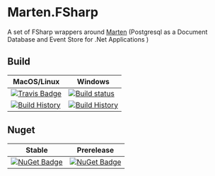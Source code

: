 # Marten.FSharp

A set of FSharp wrappers around [Marten](https://github.com/JasperFx/marten) (Postgresql as a Document Database and Event Store for .Net Applications )

## Build 

MacOS/Linux | Windows
--- | ---
[![Travis Badge](https://travis-ci.org/TheAngryByrd/Marten.FSharp.svg?branch=master)](https://travis-ci.org/TheAngryByrd/Marten.FSharp) | [![Build status](https://ci.appveyor.com/api/projects/status/github/TheAngryByrd/Marten.FSharp?svg=true)](https://ci.appveyor.com/project/TheAngryByrd/Marten.FSharp)
[![Build History](https://buildstats.info/travisci/chart/TheAngryByrd/Marten.FSharp)](https://travis-ci.org/TheAngryByrd/Marten.FSharp/builds) | [![Build History](https://buildstats.info/appveyor/chart/TheAngryByrd/Marten.FSharp)](https://ci.appveyor.com/project/TheAngryByrd/Marten.FSharp)  

## Nuget 


Stable | Prerelease
--- | ---
[![NuGet Badge](https://buildstats.info/nuget/Marten.FSharp)](https://www.nuget.org/packages/Marten.FSharp/) | [![NuGet Badge](https://buildstats.info/nuget/Marten.FSharp?includePreReleases=true)](https://www.nuget.org/packages/Marten.FSharp/)

